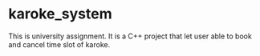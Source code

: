 # karoke_system
This is university assignment. It is a C++ project that let user able to book and cancel time slot of karoke. 
